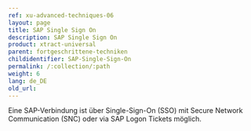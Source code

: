 ```yaml
---
ref: xu-advanced-techniques-06
layout: page
title: SAP Single Sign On
description: SAP Single Sign On
product: xtract-universal
parent: fortgeschrittene-techniken
childidentifier: SAP-Single-Sign-On
permalink: /:collection/:path
weight: 6
lang: de_DE
old_url: 
---
```


Eine SAP-Verbindung ist über Single-Sign-On (SSO) mit Secure Network Communication (SNC) oder via SAP Logon Tickets möglich. 